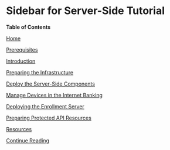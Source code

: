 <!-- begin remove -->
# Sidebar for Server-Side Tutorial
<!-- end -->

**Table of Contents**

[Home](Server-Side-Tutorial.md#)

[Prerequisites](Server-Side-Tutorial.md#prerequisites)

[Introduction](Server-Side-Tutorial.md#introduction)

[Preparing the Infrastructure](Server-Side-Tutorial.md#preparing-the-infrastructure)

[Deploy the Server-Side Components](Server-Side-Tutorial.md#deploy-the-server-side-components)

[Manage Devices in the Internet Banking](Server-Side-Tutorial.md#manage-devices-in-the-internet-banking)

[Deploying the Enrollment Server](Server-Side-Tutorial.md#deploying-the-enrollment-server)

[Preparing Protected API Resources](Server-Side-Tutorial.md#preparing-protected-api-resources)

[Resources](Server-Side-Tutorial.md#resources)

[Continue Reading](Server-Side-Tutorial.md#continue-reading)
